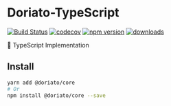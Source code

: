 # Doriato-TypeScript

[![Build Status](https://travis-ci.com/Doriato/Doriato-TypeScript.svg?branch=master)](https://travis-ci.com/Doriato/Doriato-TypeScript)
[![codecov](https://codecov.io/gh/Doriato/Doriato-TypeScript/branch/master/graph/badge.svg)](https://codecov.io/gh/Doriato/Doriato-TypeScript)
[![npm version](https://badge.fury.io/js/%40doriato%2Fcore.svg)](https://badge.fury.io/js/%40doriato%2Fcore)
[![downloads](https://img.shields.io/npm/dm/@doriato/core.svg)](https://www.npmjs.com/package/@doriato/core)

:ocean: TypeScript Implementation

## Install

```sh
yarn add @doriato/core
# Or
npm install @doriato/core --save
```
